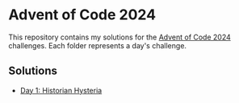 # Advent of Code 2024

This repository contains my solutions for the [Advent of Code 2024](https://adventofcode.com/2024) challenges. Each folder represents a day's challenge.

## Solutions

- [Day 1: Historian Hysteria](day01/README.md)
